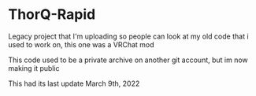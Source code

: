 ﻿# ThorQ-Rapid

Legacy project that I'm uploading so people can look at my old code that i used to work on, this one was a VRChat mod

This code used to be a private archive on another git account, but im now making it public

This had its last update March 9th, 2022
